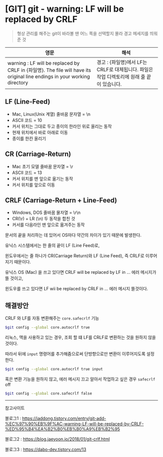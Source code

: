 # [GIT] git - warning: LF will be replaced by CRLF

> 형상 관리를 해주는 git이 바라볼 땐 어느 쪽을 선택할지 몰라 경고 메세지를 띄워준 것

| 영문                                                         | 해석                                                         |
| ------------------------------------------------------------ | ------------------------------------------------------------ |
| warning : LF will be replaced by CRLF in {파일명}. The file will have its original line endings in your working directory | 경고 : {파일명}에서 LF는 CRLF로 대체됩니다. 파일은 작업 디렉토리에 원래 줄 끝이 있습니다. |



## LF (Line-Feed)

- Mac, Linux(Unix 계열) 줄바꿈 문자열 = \n
- ASCII 코드 = 10
- 커서 위치는 그대로 두고 종이의 한라인 위로 올리는 동작
- 현재 위치에서 바로 아래로 이동
- 종이를 한칸 올리기



## CR (Carriage-Return)

- Mac 초기 모델 줄바꿈 문자열 = \r
- ASCII 코드 = 13
- 커서 위치를 맨 앞으로 옮기는 동작
- 커서 위치를 앞으로 이동



## CRLF (Carriage-Return + Line-Feed)

- Windows, DOS 줄바꿈 물자열 = \r\n
- CR(\r) + LR (\n) 두 동작을 합친 것
- 커서를 다음라인 맨 앞으로 옮겨주는 동작



문서의 끝을 처리하는 데 있어서 OS마다 약간의 차이가 있기 때문에 발생한다.



유닉스 시스템에서는 한 줄의 끝이 LF (Line Feed)로,

윈도우에서는 줄 하나가 CR(Carriage Return)와 LF (Line Feed), 즉 CRLF로 이루어지기 때문이다.



유닉스 OS (Mac) 을 쓰고 있다면 CRLF will be replaced by LF in ... 에러 메시지가 뜰 것이고,

윈도우를 쓰고 있다면 LF wii be replaced by CRLF in ... 에러 메시지 뜰것이다.



## 해결방안

CRLF 와 LF를 자동 변환해주는  `core.safecrlf` 기능

```bash
$git config --global core.autocrlf true
```



리눅스, 맥을 사용하고 있는 경우, 조회 할 떄 LF를 CRLF로 변환하는 것을 원하지 않을 것이다.

따라서 뒤에 `input` 명령어를 추가해줌으로써 단방향으로만 변환이 이루어지도록 설정한다.

```bash
$git config --global core.autocrlf true input
```



혹은 변환 기능을 원하지 않고, 에러 메시지 끄고 알아서 작업하고 싶은 경우 `safecrlf` off

```bash
$git config --global core.safecrlf false
```





---

참고사이트

블로그1 : https://jaddong.tistory.com/entry/git-add-%EC%97%90%EB%9F%AC-warning-LF-will-be-replaced-by-CRLF-%ED%95%B4%EA%B2%B0%EB%B0%A9%EB%B2%95

블로그2 : https://blog.jaeyoon.io/2018/01/git-crlf.html

블로그3 : https://dabo-dev.tistory.com/13